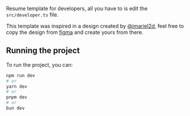 Resume template for developers, all you have to is edit the `src/developer.ts` file.

This template was inspired in a design created by [@imariel2d](https://github.com/imariel2d), feel free to copy the design from [figma](https://www.figma.com/file/4GTalAjzu8SCSnzDiAR26E/Untitled?type=design&node-id=0%3A1&mode=design&t=imli2hy3nDFA1O8K-1) and create yours from there.

## Running the project

To run the project, you can:

```bash
npm run dev
# or
yarn dev
# or
pnpm dev
# or
bun dev
```
